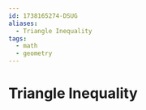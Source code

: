 ```yaml
---
id: 1738165274-DSUG
aliases:
  - Triangle Inequality
tags:
  - math
  - geometry
---
```


# Triangle Inequality
